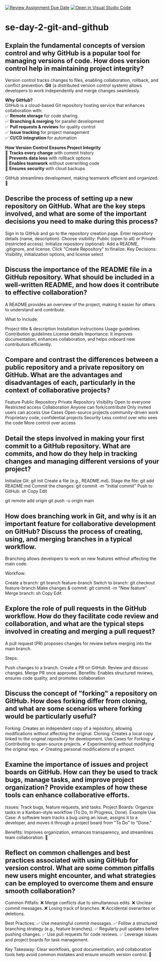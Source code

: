[![Review Assignment Due Date](https://classroom.github.com/assets/deadline-readme-button-22041afd0340ce965d47ae6ef1cefeee28c7c493a6346c4f15d667ab976d596c.svg)](https://classroom.github.com/a/8wgCKhpZ)
[![Open in Visual Studio Code](https://classroom.github.com/assets/open-in-vscode-2e0aaae1b6195c2367325f4f02e2d04e9abb55f0b24a779b69b11b9e10269abc.svg)](https://classroom.github.com/online_ide?assignment_repo_id=18453632&assignment_repo_type=AssignmentRepo)
# se-day-2-git-and-github
## Explain the fundamental concepts of version control and why GitHub is a popular tool for managing versions of code. How does version control help in maintaining project integrity?
Version control tracks changes to files, enabling collaboration, rollback, and conflict prevention. **Git** (a distributed version control system) allows developers to work independently and merge changes seamlessly.

**Why GitHub?**  
GitHub is a cloud-based Git repository hosting service that enhances collaboration with:  
✅ **Remote storage** for code sharing  
✅ **Branching & merging** for parallel development  
✅ **Pull requests & reviews** for quality control  
✅ **Issue tracking** for project management  
✅ **CI/CD integration** for automation  

**How Version Control Ensures Project Integrity**  
🔹 **Tracks every change** with commit history  
🔹 **Prevents data loss** with rollback options  
🔹 **Enables teamwork** without overwriting code  
🔹 **Ensures security** with cloud backups  

GitHub streamlines development, making teamwork efficient and organized. 🚀

## Describe the process of setting up a new repository on GitHub. What are the key steps involved, and what are some of the important decisions you need to make during this process?
Sign in to GitHub and go to the repository creation page.
Enter repository details (name, description).
Choose visibility: Public (open to all) or Private (restricted access).
Initialize repository (optional): Add a README, .gitignore, and license.
Click "Create Repository" to finalize.
Key Decisions: Visibility, initialization options, and license select

## Discuss the importance of the README file in a GitHub repository. What should be included in a well-written README, and how does it contribute to effective collaboration?
A README provides an overview of the project, making it easier for others to understand and contribute.

What to Include:

Project title & description
Installation instructions
Usage guidelines
Contribution guidelines
License details
Importance: It improves documentation, enhances collaboration, and helps onboard new contributors efficiently.

## Compare and contrast the differences between a public repository and a private repository on GitHub. What are the advantages and disadvantages of each, particularly in the context of collaborative projects?
Feature	      Public Repository   	                    Private Repository
Visibility	  Open to everyone	                        Restricted access
Collaboration	Anyone can fork/contribute	              Only invited users can access
Use Cases	    Open-source projects                      community-driven work	Proprietary code, confidential projects
Security	    Less control over who sees the code	       More control over access



## Detail the steps involved in making your first commit to a GitHub repository. What are commits, and how do they help in tracking changes and managing different versions of your project?
Initialize Git: git init
Create a file (e.g., README.md).
Stage the file: git add README.md
Commit the changes: git commit -m "Initial commit"
Push to GitHub:
sh
Copy
Edit

git remote add origin <repository-URL>
git push -u origin main

## How does branching work in Git, and why is it an important feature for collaborative development on GitHub? Discuss the process of creating, using, and merging branches in a typical workflow.
Branching allows developers to work on new features without affecting the main code.

Workflow:

Create a branch: git branch feature-branch
Switch to branch: git checkout feature-branch
Make changes & commit: git commit -m "New feature"
Merge branch:
sh
Copy
Edit


## Explore the role of pull requests in the GitHub workflow. How do they facilitate code review and collaboration, and what are the typical steps involved in creating and merging a pull request?
A pull request (PR) proposes changes for review before merging into the main branch.

Steps:

Push changes to a branch.
Create a PR on GitHub.
Review and discuss changes.
Merge PR once approved.
Benefits: Enables structured reviews, ensures code quality, and promotes collaboration
## Discuss the concept of "forking" a repository on GitHub. How does forking differ from cloning, and what are some scenarios where forking would be particularly useful?
Forking: Creates an independent copy of a repository, allowing modifications without affecting the original.
Cloning: Creates a local copy linked to the original repository for development.
Use Cases for Forking:
✔ Contributing to open-source projects.
✔ Experimenting without modifying the original repo.
✔ Creating personal modifications of a project.

## Examine the importance of issues and project boards on GitHub. How can they be used to track bugs, manage tasks, and improve project organization? Provide examples of how these tools can enhance collaborative efforts.
Issues: Track bugs, feature requests, and tasks.
Project Boards: Organize tasks in a Kanban-style workflow (To Do, In Progress, Done).
Example Use Case:
A software team tracks a bug using an issue, assigns it to a developer, and moves it through a project board from "To Do" to "Done."

Benefits: Improves organization, enhances transparency, and streamlines team collaboration. 🚀

## Reflect on common challenges and best practices associated with using GitHub for version control. What are some common pitfalls new users might encounter, and what strategies can be employed to overcome them and ensure smooth collaboration?
Common Pitfalls:
❌ Merge conflicts due to simultaneous edits.
❌ Unclear commit messages.
❌ Losing track of branches.
❌ Accidental overwrites or deletions.

Best Practices:
✅ Use meaningful commit messages.
✅ Follow a structured branching strategy (e.g., feature branches).
✅ Regularly pull updates before pushing changes.
✅ Use pull requests for code reviews.
✅ Leverage issues and project boards for task management.

Key Takeaway: Clear workflows, good documentation, and collaboration tools help avoid common mistakes and ensure smooth version control. 🚀
